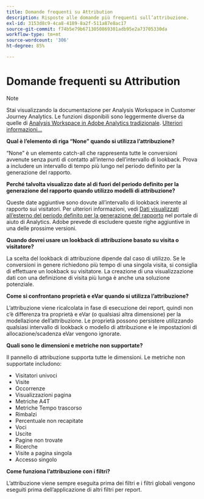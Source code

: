 ```yaml
---
title: Domande frequenti su Attribution
description: Risposte alle domande più frequenti sull’attribuzione.
exl-id: 3153d8c9-4ca8-4189-8a2f-511a87e8ac17
source-git-commit: f74b5e79b6713050869301adb95e2a73705330da
workflow-type: tm+mt
source-wordcount: '306'
ht-degree: 85%

---
```


# Domande frequenti su Attribution

>[!NOTE]
>
>Stai visualizzando la documentazione per Analysis Workspace in Customer Journey Analytics. Le funzioni disponibili sono leggermente diverse da quelle di [Analysis Workspace in Adobe Analytics tradizionale](https://experienceleague.adobe.com/docs/analytics/analyze/analysis-workspace/home.html). [Ulteriori informazioni...](/help/getting-started/cja-aa.md)

**Qual è l’elemento di riga “None” quando si utilizza l’attribuzione?**

“None” è un elemento catch-all che rappresenta tutte le conversioni avvenute senza punti di contatto all’interno dell’intervallo di lookback. Prova a includere un intervallo di tempo più lungo nel periodo definito per la generazione del rapporto.

**Perché talvolta visualizzo date al di fuori del periodo definito per la generazione del rapporto quando utilizzo modelli di attribuzione?**

Queste date aggiuntive sono dovute all’intervallo di lookback inerente al rapporto sui visitatori. Per ulteriori informazioni, vedi [Dati visualizzati all’esterno del periodo definito per la generazione del rapporto](https://helpx.adobe.com/it/analytics/kb/data-appearing-outside-reporting-window.html) nel portale di aiuto di Analytics. Adobe prevede di escludere queste righe aggiuntive in una delle prossime versioni.

**Quando dovrei usare un lookback di attribuzione basato su visita o visitatore?**

La scelta del lookback di attribuzione dipende dal caso di utilizzo. Se le conversioni in genere richiedono più tempo di una singola visita, si consiglia di effettuare un lookback su visitatore. La creazione di una visualizzazione dati con una definizione di visita più lunga è anche una soluzione potenziale.

**Come si confrontano proprietà e eVar quando si utilizza l’attribuzione?**

L’attribuzione viene ricalcolata in fase di esecuzione dei report, quindi non c’è differenza tra proprietà e eVar (o qualsiasi altra dimensione) per la modellazione dell’attribuzione. Le proprietà possono persistere utilizzando qualsiasi intervallo di lookback o modello di attribuzione e le impostazioni di allocazione/scadenza eVar vengono ignorate.

**Quali sono le dimensioni e metriche non supportate?**

Il pannello di attribuzione supporta tutte le dimensioni. Le metriche non supportate includono:

* Visitatori univoci
* Visite
* Occorrenze
* Visualizzazioni pagina
* Metriche A4T
* Metriche Tempo trascorso
* Rimbalzi
* Percentuale non recapitate
* Voci
* Uscite
* Pagine non trovate
* Ricerche
* Visite a pagina singola
* Accesso singolo

**Come funziona l’attribuzione con i filtri?**

L’attribuzione viene sempre eseguita prima dei filtri e i filtri globali vengono eseguiti prima dell’applicazione di altri filtri per report.
